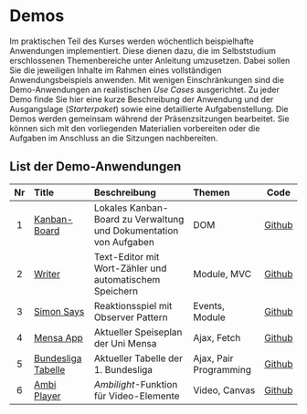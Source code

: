 # Demos
Im praktischen Teil des Kurses werden wöchentlich beispielhafte Anwendungen implementiert. Diese dienen dazu, die im Selbststudium erschlossenen Themenbereiche unter Anleitung umzusetzen. Dabei sollen Sie die jeweiligen Inhalte im Rahmen eines vollständigen Anwendungsbeispiels anwenden. Mit wenigen Einschränkungen sind die Demo-Anwendungen an realistischen *Use Cases* ausgerichtet. Zu jeder Demo finde Sie hier eine kurze Beschreibung der Anwendung und der Ausgangslage (*Starterpaket*) sowie eine detaillierte Aufgabenstellung. Die Demos werden gemeinsam während der Präsenzsitzungen bearbeitet. Sie können sich mit den vorliegenden Materialien vorbereiten oder die Aufgaben im Anschluss an die Sitzungen nachbereiten.

## List der Demo-Anwendungen

Nr | Title | Beschreibung | Themen | Code
:---:|:-----|:-------------|:-------|:----:
1 | [Kanban-Board](./kanban-board) | Lokales Kanban-Board zu Verwaltung und Dokumentation von Aufgaben | DOM | [Github](https://github.com/Multimedia-Engineering-Regensburg-Demos/MME-Kanban-Board)
2 | [Writer](./writer) | Text-Editor mit Wort-Zähler und automatischem Speichern | Module, MVC | [Github](https://github.com/Multimedia-Engineering-Regensburg-Demos/MME-Writer)
3 | [Simon Says](./simon-says) | Reaktionsspiel mit Observer Pattern | Events, Module | [Github](https://github.com/Multimedia-Engineering-Regensburg-Demos/MME-Simon-Says)
4 | [Mensa App](./mensa-app) | Aktueller Speiseplan der Uni Mensa | Ajax, Fetch | [Github](https://github.com/Multimedia-Engineering-Regensburg-Demos/MME-MensaApp)
5 | [Bundesliga Tabelle](./bundesliga) | Aktueller Tabelle der 1. Bundesliga | Ajax, Pair Programming | [Github](https://github.com/Multimedia-Engineering-Regensburg-Demos/MME-Bundesliga)
6 | [Ambi Player](./ambi-player) | *Ambilight*-Funktion für Video-Elemente | Video, Canvas | [Github](https://github.com/Multimedia-Engineering-Regensburg-Demos/MME-AmbiPlayer)